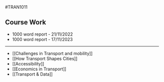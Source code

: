 #TRAN1011 
## Course Work
- 1000 word report - 21/11/2022
- 1000 word report - 17/11/2023
---
- [[Challenges in Transport and mobility]]
- [[How Transport Shapes Cities]]
- [[Accessibility]]
- [[Economics in Transport]]
- [[Transport & Data]]